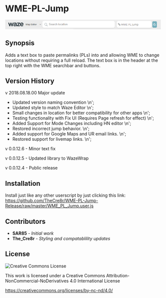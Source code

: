 
# WME-PL-Jump
![pl_jump](https://github.com/TheCre8r/WME-PL-Jump-Release/blob/master/images/plj.png?raw=true)

## Synopsis

Adds a text box to paste permalinks (PLs) into and allowing WME to change locations without requiring a full reload.  The text box is in the header at the top right with the WME searchbar and buttons.

## Version History
v 2018.08.18.00 Major update
- Updated version naming convention \n';
- Updated style to match Waze Editor \n';
- Small changes in location for better compatibility for other apps \n';
- Testing functionality with Fix UI (Requires Page refresh for effect) \n';
- Added Support for Mode Changes including HN editor \n';
- Restored incorrect jump behavior. \n';
- Added support for Google Maps and UR email links. \n';
- Restored support for livemap links. \n';


v 0.0.12.6 - Minor text fix

v 0.0.12.5 - Updated library to WazeWrap

v 0.0.12.4 - Public release

## Installation

Install just like any other userscript by just clicking this link:
https://github.com/TheCre8r/WME-PL-Jump-Release/raw/master/WME_PL_Jump.user.js

## Contributors

* **SAR85** - *Initial work*
* **The_Cre8r** - *Styling and compatablility updates*

## License

![Creative Commons License](https://i.creativecommons.org/l/by-nc-nd/4.0/88x31.png)

This work is licensed under a Creative Commons Attribution-NonCommercial-NoDerivatives 4.0 International License

https://creativecommons.org/licenses/by-nc-nd/4.0/
